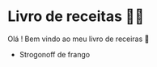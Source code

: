 # Livro de receitas :man_cook:

Olá ! Bem vindo ao meu livro de receiras :wave:

- Strogonoff de frango
